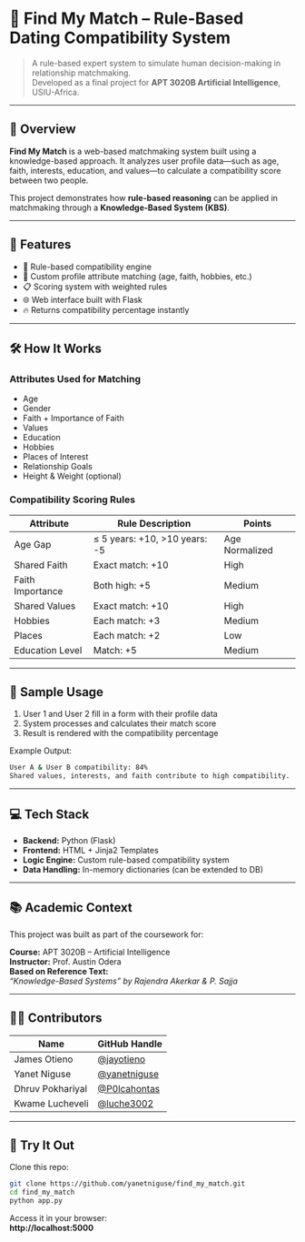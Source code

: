 # 💞 Find My Match – Rule-Based Dating Compatibility System

> A rule-based expert system to simulate human decision-making in relationship matchmaking.  
> Developed as a final project for **APT 3020B Artificial Intelligence**, USIU-Africa.

---

## 🧠 Overview

**Find My Match** is a web-based matchmaking system built using a knowledge-based approach. It analyzes user profile data—such as age, faith, interests, education, and values—to calculate a compatibility score between two people.

This project demonstrates how **rule-based reasoning** can be applied in matchmaking through a **Knowledge-Based System (KBS)**.

---

## 🎯 Features

- 🔎 Rule-based compatibility engine
- 🧬 Custom profile attribute matching (age, faith, hobbies, etc.)
- 📋 Scoring system with weighted rules
- 🌐 Web interface built with Flask
- 🔥 Returns compatibility percentage instantly

---

## 🛠️ How It Works

### Attributes Used for Matching

- Age  
- Gender  
- Faith + Importance of Faith  
- Values  
- Education  
- Hobbies  
- Places of Interest  
- Relationship Goals  
- Height & Weight (optional)

### Compatibility Scoring Rules

| Attribute         | Rule Description                            | Points     |
|------------------|---------------------------------------------|------------|
| Age Gap           | ≤ 5 years: +10, >10 years: -5               | Age Normalized |
| Shared Faith      | Exact match: +10                            | High       |
| Faith Importance  | Both high: +5                               | Medium     |
| Shared Values     | Exact match: +10                            | High       |
| Hobbies           | Each match: +3                              | Medium     |
| Places            | Each match: +2                              | Low        |
| Education Level   | Match: +5                                   | Medium     |

---

## 🧪 Sample Usage

1. User 1 and User 2 fill in a form with their profile data
2. System processes and calculates their match score
3. Result is rendered with the compatibility percentage

Example Output:
```bash
User A & User B compatibility: 84%
Shared values, interests, and faith contribute to high compatibility.
```

---

## 💻 Tech Stack

- **Backend:** Python (Flask)
- **Frontend:** HTML + Jinja2 Templates
- **Logic Engine:** Custom rule-based compatibility system
- **Data Handling:** In-memory dictionaries (can be extended to DB)

---

## 📚 Academic Context

This project was built as part of the coursework for:

**Course:** APT 3020B – Artificial Intelligence  
**Instructor:** Prof. Austin Odera  
**Based on Reference Text:**  
_“Knowledge-Based Systems” by Rajendra Akerkar & P. Sajja_

---

## 👨‍💻 Contributors

| Name              | GitHub Handle                         |
|-------------------|----------------------------------------|
| James Otieno      | [@jayotieno](https://github.com/jayotieno)         |
| Yanet Niguse      | [@yanetniguse](https://github.com/yanetniguse)     |
| Dhruv Pokhariyal  | [@P0lcahontas](https://github.com/P0lcahontas)     |
| Kwame Lucheveli   | [@luche3002](https://github.com/luche3002)         |

---

## 🚀 Try It Out

Clone this repo:
```bash
git clone https://github.com/yanetniguse/find_my_match.git
cd find_my_match
python app.py
```

Access it in your browser:  
**http://localhost:5000**
